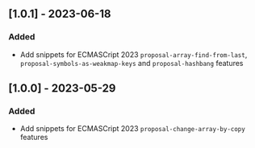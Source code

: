 ## [1.0.1] - 2023-06-18

### Added

- Add snippets for ECMASCript 2023 `proposal-array-find-from-last`, `proposal-symbols-as-weakmap-keys` and `proposal-hashbang` features

## [1.0.0] - 2023-05-29

### Added

- Add snippets for ECMASCript 2023 `proposal-change-array-by-copy` features
